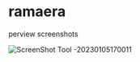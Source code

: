 # ramaera
perview screenshots

![ScreenShot Tool -20230105170011](https://user-images.githubusercontent.com/69639915/210770495-2671a120-f0ac-4a3a-901c-570bac258f2c.png)
